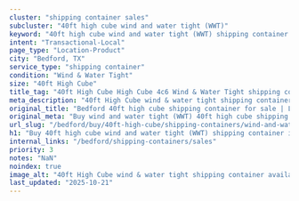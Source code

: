 ```yaml
---
cluster: "shipping container sales"
subcluster: "40ft high cube wind and water tight (WWT)"
keyword: "40ft high cube wind and water tight (WWT) shipping container for sale Bedford, TX"
intent: "Transactional-Local"
page_type: "Location-Product"
city: "Bedford, TX"
service_type: "shipping container"
condition: "Wind & Water Tight"
size: "40ft High Cube"
title_tag: "40ft High Cube High Cube 4c6 Wind & Water Tight shipping container Sales in Bedford | LC Container"
meta_description: "40ft High Cube wind & water tight shipping container sales in Bedford. High cube containers with extra height. Fast delivery, competitive pricing. Serving shipping containers area. Quote ID: M09. Call (214) 524-4168 for your free quote today."
original_title: "Bedford 40ft high cube shipping container for sale | LC"
original_meta: "Buy wind and water tight (WWT) 40ft high cube shipping container sale with local delivery in Bedford, TX. LC Container — local Since 2003. Request a fast quote today."
url_slug: "/bedford/buy/40ft-high-cube/shipping-containers/wind-and-water-tight-wwt"
h1: "Buy 40ft high cube wind and water tight (WWT) shipping container in Bedford"
internal_links: "/bedford/shipping-containers/sales"
priority: 3
notes: "NaN"
noindex: true
image_alt: "40ft High Cube wind & water tight shipping container available for delivery in Bedford"
last_updated: "2025-10-21"
---
```


<!-- TODO: Add unique city/inventory copy, images, and internal links here. -->
